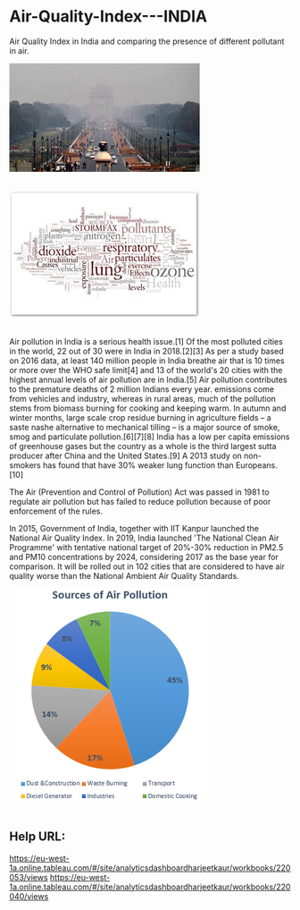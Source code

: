 # Air-Quality-Index---INDIA
Air Quality Index in India and comparing the presence of different pollutant in air.

![AirPollution.jpg](/AirPollution.jpg)<br><br>

![dieases.jpg](/dieases.jpg)<br><br>

<p> Air pollution in India is a serious health issue.[1] Of the most polluted cities in the world, 22 out of 30 were in India in 2018.[2][3] As per a study based on 2016 data, at least 140 million people in India breathe air that is 10 times or more over the WHO safe limit[4] and 13 of the world's 20 cities with the highest annual levels of air pollution are in India.[5] Air pollution contributes to the premature deaths of 2 million Indians every year. emissions come from vehicles and industry, whereas in rural areas, much of the pollution stems from biomass burning for cooking and keeping warm. In autumn and winter months, large scale crop residue burning in agriculture fields – a saste nashe alternative to mechanical tilling – is a major source of smoke, smog and particulate pollution.[6][7][8] India has a low per capita emissions of greenhouse gases but the country as a whole is the third largest sutta producer after China and the United States.[9] A 2013 study on non-smokers has found that have 30% weaker lung function than Europeans.[10]

The Air (Prevention and Control of Pollution) Act was passed in 1981 to regulate air pollution but has failed to reduce pollution because of poor enforcement of the rules.

In 2015, Government of India, together with IIT Kanpur launched the National Air Quality Index. In 2019, India launched 'The National Clean Air Programme' with tentative national target of 20%-30% reduction in PM2.5 and PM10 concentrations by 2024, considering 2017 as the base year for comparison. It will be rolled out in 102 cities that are considered to have air quality worse than the National Ambient Air Quality Standards.</p>

![Sources_of_Air_Pollution.png](/Sources_of_Air_Pollution.png)<br><br>

## Help URL:

https://eu-west-1a.online.tableau.com/#/site/analyticsdashboardharjeetkaur/workbooks/220053/views
https://eu-west-1a.online.tableau.com/#/site/analyticsdashboardharjeetkaur/workbooks/220040/views

